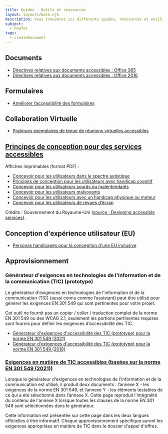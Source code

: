 ```yaml
---
title: Guides - Outils et ressources
layout: layouts/base.njk
description: Vous trouverez ici différents guides, ressources et outils créés par les employés de la fonction publique fédérale pour faire avancer l'accessibilité numérique.
subject:
  - howTos
tags:
  - createDocument
---
```


<div class="row">
	<div class="col-md-6">
		<h2 class="h3">Documents</h2>
		<ul>
			<li><a href="./office365/">Directives relatives aux documents accessibles&nbsp;: Office&nbsp;365</a></li>
			<li><a href="./office2016/">Directives relatives aux documents accessibles&nbsp;: Office&nbsp;2016</a></li>
		</ul>
		<h2 class="h3">Formulaires</h2>
		<ul>
			<li><a href="./improving-form-accessibility">Améliorer l’accessibilité des formulaires</a></li>
		</ul>
		<h2 class="h3">Collaboration Virtuelle</h2>
		<ul>
			<li><a href="./virtual-meetings">Pratiques exemplaires de tenue de réunions virtuelles accessibles</a></li>
		</ul>
	</div>
	<div class="col-md-6">
		<h2 class="h3"><a href="./design-accessible-services">Principes de conception pour des services accessibles</a></h2>
		<p>Affiches imprimables <span id="das1">(format PDF)</span>&nbsp;:</p>
		<ul>
			<li><a href="{{ rootPath }}docs/posters/SpectreAutistique-fr_2023.pdf" id="das2" aria-labelledby="das2 das1">Concevoir pour les utilisateurs dans le spectre autistique</a></li>
			<li><a href="{{ rootPath }}docs/posters/Cognitif-fr_2023.pdf" id="das3" aria-labelledby="das3 das1">Principes de conception pour les utilisateurs avec handicap cognitif</a></li>
			<li><a href="{{ rootPath }}docs/posters/Sourds-fr_2023.pdf" id="das4" aria-labelledby="das4 das1">Concevoir pour les utilisateurs sourds ou malentendants</a></li>
			<li><a href="{{ rootPath }}docs/posters/Malvoyants-fr_2023.pdf" id="das5" aria-labelledby="das5 das1">Concevoir pour les utilisateurs malvoyants</a></li>
			<li><a href="{{ rootPath }}docs/posters/MoteurPhysique-fr_2023.pdf" id="das6" aria-labelledby="das6 das1">Concevoir pour les utilisateurs avec un handicap physique ou moteur</a></li>
			<li><a href="{{ rootPath }}docs/posters/RevuesDecran-fr_2023.pdf" id="das7" aria-labelledby="das7 das1">Concevoir pour les utilisateurs de revues d’écran</a></li>
		</ul>
		<p class="small">Crédits&nbsp;: Gouvernement du Royaume-Uni (<a href="https://ukhomeoffice.github.io/accessibility-posters/" rel="external">source<span lang="en" class="wb-inv"> : Designing accessible services</span></a>).</p>
	</div>
	<div class="col-md-6">
		<h2 class="h3">Conception d'expérience utilisateur (EU)</h2>
		<ul class="mrgn-rght-sm">
			<li><a href="./personas">Personas handicapés pour la conception d'une EU inclusive</a></li>
		</ul>
	</div>
	<div class="col-md-6">
		<h2 class="h3">Approvisionnement</h2>
		<h3 class="h4">Générateur d'exigences en technologies de l'information et de la communication (TIC) (prototype)</h3>
		<p>Le générateur d'exigences en technologies de l'information et de la communication (TIC) (aussi connu comme l’assistant) peut être utilisé pour générer les exigences EN 301 549 qui sont pertinentes pour votre projet.</p>
		<p>Cet outil ne fournit pas un copier / coller / traduction complet de la norme EN 301 549 ou des WCAG 2.1, seulement les portions pertinentes requises sont fournis pour définir les exigences d’accessibilité des TIC.</p>
		<ul>
			<li>
				<a href="https://2021-prod.ict-cio.ssc-spc.cloud-nuage.canada.ca/fr" rel="external">Générateur d'exigences d'accessibilité des TIC (prototype) pour la norme EN 301 549 (2021)</a>
			</li>
			<li>
				<a href="https://2018-prod.ict-cio.ssc-spc.cloud-nuage.canada.ca/fr" rel="external">Générateur d'exigences d'accessibilité des TIC (prototype) pour la norme EN 301 549 (2018)</a>
			</li>
		</ul>
		<h3 class="h4"><a href="./ict-requirements">Exigences en matière de TIC accessibles (basées sur la norme EN 301 549 (2021))</a></h3>
		<p>Lorsque le générateur d'exigences en technologies de l'information et de la communication est utilisé, il produit deux documents : l’annexe X - les exigences de la norme EN 301 549, et l’annexe Y - les éléments testables de ce qui a été sélectionné dans l’annexe X. Cette page reproduit l'intégralité du contenu de l'annexe X lorsque toutes les clauses de la norme EN 301 549 sont sélectionnées dans le générateur.</p>
		<p>Cette information est présentée sur cette page dans les deux langues officielles à titre informatif. Chaque approvisionnement spécifique auront les exigences appropriées en matière de TIC dans le dossier d'appel d'offres.</p>
	</div>
</div>
